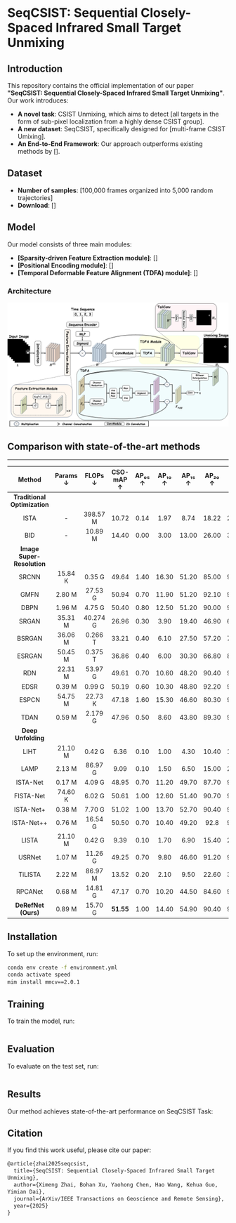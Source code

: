 # SeqCSIST: Sequential Closely-Spaced Infrared Small Target Unmixing

## Introduction
This repository contains the official implementation of our paper **"SeqCSIST: Sequential Closely-Spaced Infrared Small Target Unmixing"**. Our work introduces:
- **A novel task**: CSIST Unmixing, which aims to detect [all targets in the form of sub-pixel localization from a highly dense CSIST group].
- **A new dataset**: SeqCSIST, specifically designed for [multi-frame CSIST Umixing].
- **An End-to-End Framework**: Our approach outperforms existing methods by [].

## Dataset
- **Number of samples**: [100,000 frames organized into 5,000 random trajectories]
- **Download**: []

## Model
Our model consists of three main modules:
- **[Sparsity-driven Feature Extraction module]**: []
- **[Positional Encoding module]**: []
- **[Temporal Deformable Feature Alignment (TDFA) module]**: []

### Architecture
![Model Architecture](picture/DeRefNet.png)

## Comparison with state-of-the-art methods
---

| Method                  | Params ↓ | FLOPs ↓   | CSO-mAP ↑ | AP₀₅ ↑ | AP₁₀ ↑ | AP₁₅ ↑ | AP₂₀ ↑ | AP₂₅ ↑ |
| :-------------------------: | :-----: | :----: | :-----: | :---: | :---: | :---: | :---: | :---: |
| **Traditional Optimization** |          |           |           |        |        |        |        |        |
| ISTA                | -        | 398.57 M  | 10.72     | 0.14   | 1.97   | 8.74   | 18.22  | 24.53  |
| BID                 | -        | 10.89 M   | 14.40     | 0.00   | 3.00   | 13.00  | 26.00  | 30.00  |
| **Image Super-Resolution**   |          |           |           |        |        |        |        |        |
| SRCNN               | 15.84 K  | 0.35 G    | 49.64     | 1.40   | 16.30  | 51.20  | 85.00  | 94.30  |
| GMFN                | 2.80 M   | 27.53 G   | 50.94     | 0.70   | 11.90  | 51.20  | 92.10  | 98.80  |
| DBPN                | 1.96 M   | 4.75 G    | 50.40     | 0.80   | 12.50  | 51.20  | 90.00  | 97.40  |
| SRGAN               | 35.31 M  | 40.274 G  | 26.96     | 0.30   | 3.90   | 19.40  | 46.90  | 64.30  |
| BSRGAN              | 36.06 M  | 0.266 T   | 33.21     | 0.40   | 6.10   | 27.50  | 57.20  | 74.90  |
| ESRGAN              | 50.45 M  | 0.375 T   | 36.86     | 0.40   | 6.00   | 30.30  | 66.80  | 80.70  |
| RDN                 | 22.31 M  | 53.97 G   | 49.61     | 0.70   | 10.60  | 48.20  | 90.40  | 98.20  |
| EDSR                | 0.39 M   | 0.99 G    | 50.19     | 0.60   | 10.30  | 48.80  | 92.20  | 99.00  |
| ESPCN               | 54.75 M  | 22.73 K   | 47.18     | 1.60   | 15.30  | 46.60  | 80.30  | 92.00  |
| TDAN                | 0.59 M   | 2.179 G   | 47.96     | 0.50   | 8.60   | 43.80  | 89.30  | 97.50  |
| **Deep Unfolding**           |          |           |           |        |        |        |        |        |
| LIHT                | 21.10 M  | 0.42 G    | 6.36      | 0.10   | 1.00   | 4.30   | 10.40  | 16.00  |
| LAMP                | 2.13 M   | 86.97 G   | 9.09      | 0.10   | 1.50   | 6.50   | 15.00  | 22.30  |
| ISTA-Net            | 0.17 M   | 4.09 G    | 48.95     | 0.70   | 11.20  | 49.70  | 87.70  | 95.40  |
| FISTA-Net           | 74.60 K  | 6.02 G    | 50.61     | 1.00   | 12.60  | 51.40  | 90.70  | 97.30  |
| ISTA-Net+           | 0.38 M   | 7.70 G    | 51.02     | 1.00   | 13.70  | 52.70  | 90.40  | 93.70  |
| ISTA-Net++          | 0.76 M   | 16.54 G   | 50.50     | 0.70   | 10.40  | 49.20  | 92.8   | 99.40  |
| LISTA               | 21.10 M  | 0.42 G    | 9.39      | 0.10   | 1.70   | 6.90   | 15.40  | 22.70  |
| USRNet              | 1.07 M   | 11.26 G   | 49.25     | 0.70   | 9.80   | 46.60  | 91.20  | 98.90  |
| TiLISTA             | 2.22 M   | 86.97 M   | 13.52     | 0.20   | 2.10   | 9.50   | 22.60  | 33.30  |
| RPCANet             | 0.68 M   | 14.81 G   | 47.17     | 0.70   | 10.20  | 44.50  | 84.60  | 95.90  |
| **DeRefNet (Ours)**     | 0.89 M   | 15.70 G   | **51.55** | 1.00   | 14.40  | 54.90  | 90.40  | 97.10  |


## Installation
To set up the environment, run:
```bash
conda env create -f environment.yml
conda activate speed
mim install mmcv==2.0.1
```

## Training
To train the model, run:
```bash

```

## Evaluation
To evaluate on the test set, run:
```bash

```

## Results
Our method achieves state-of-the-art performance on SeqCSIST Task:


## Citation
If you find this work useful, please cite our paper:
```
@article{zhai2025seqcsist,
  title={SeqCSIST: Sequential Closely-Spaced Infrared Small Target Unmixing},
  author={Ximeng Zhai, Bohan Xu, Yaohong Chen, Hao Wang, Kehua Guo, Yimian Dai},
  journal={ArXiv/IEEE Transactions on Geoscience and Remote Sensing},
  year={2025}
}
```

